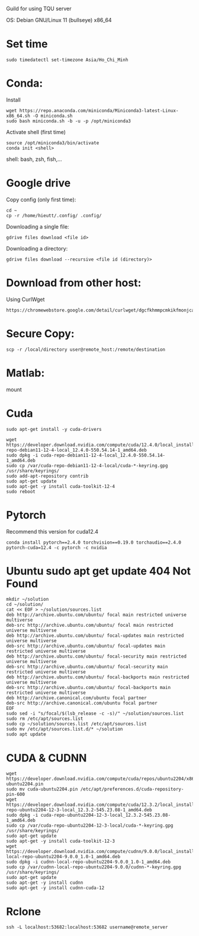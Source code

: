 Guild for using TQU server 

OS: Debian GNU/Linux 11 (bullseye) x86_64

# Set time 
```
sudo timedatectl set-timezone Asia/Ho_Chi_Minh
```
# Conda:
Install
```
wget https://repo.anaconda.com/miniconda/Miniconda3-latest-Linux-x86_64.sh -O miniconda.sh
sudo bash miniconda.sh -b -u -p /opt/miniconda3
```
Activate shell (first time)
``` 
source /opt/miniconda3/bin/activate
conda init <shell>
```
shell: bash, zsh, fish,...

# Google drive
Copy config (only first time):
```
cd ~ 
cp -r /home/hieutt/.config/ .config/ 
```
Downloading a single file:
```
gdrive files download <file id>
```
Downloading a directory:
```
gdrive files download --recursive <file id (directory)>
```
# Download from other host:
Using CurlWget
``` 
https://chromewebstore.google.com/detail/curlwget/dgcfkhmmpcmkikfmonjcalnjcmjcjjdn
```
# Secure Copy:
```
scp -r /local/directory user@remote_host:/remote/destination
```
# Matlab:
mount 

# Cuda 
```
sudo apt-get install -y cuda-drivers
```
```
wget https://developer.download.nvidia.com/compute/cuda/12.4.0/local_installers/cuda-repo-debian11-12-4-local_12.4.0-550.54.14-1_amd64.deb
sudo dpkg -i cuda-repo-debian11-12-4-local_12.4.0-550.54.14-1_amd64.deb
sudo cp /var/cuda-repo-debian11-12-4-local/cuda-*-keyring.gpg /usr/share/keyrings/
sudo add-apt-repository contrib
sudo apt-get update
sudo apt-get -y install cuda-toolkit-12-4
sudo reboot
```
# Pytorch
Recommend this version for cuda12.4
```
conda install pytorch==2.4.0 torchvision==0.19.0 torchaudio==2.4.0 pytorch-cuda=12.4 -c pytorch -c nvidia
```
# Ubuntu sudo apt get update 404 Not Found 
```
mkdir ~/solution
cd ~/solution/
cat << EOF > ~/solution/sources.list
deb http://archive.ubuntu.com/ubuntu/ focal main restricted universe multiverse
deb-src http://archive.ubuntu.com/ubuntu/ focal main restricted universe multiverse
deb http://archive.ubuntu.com/ubuntu/ focal-updates main restricted universe multiverse
deb-src http://archive.ubuntu.com/ubuntu/ focal-updates main restricted universe multiverse
deb http://archive.ubuntu.com/ubuntu/ focal-security main restricted universe multiverse
deb-src http://archive.ubuntu.com/ubuntu/ focal-security main restricted universe multiverse
deb http://archive.ubuntu.com/ubuntu/ focal-backports main restricted universe multiverse
deb-src http://archive.ubuntu.com/ubuntu/ focal-backports main restricted universe multiverse
deb http://archive.canonical.com/ubuntu focal partner
deb-src http://archive.canonical.com/ubuntu focal partner
EOF
sudo sed -i "s/focal/$(lsb_release -c -s)/" ~/solution/sources.list
sudo rm /etc/apt/sources.list
sudo cp ~/solution/sources.list /etc/apt/sources.list
sudo mv /etc/apt/sources.list.d/* ~/solution 
sudo apt update
```
# CUDA & CUDNN 
```
wget https://developer.download.nvidia.com/compute/cuda/repos/ubuntu2204/x86_64/cuda-ubuntu2204.pin
sudo mv cuda-ubuntu2204.pin /etc/apt/preferences.d/cuda-repository-pin-600
wget https://developer.download.nvidia.com/compute/cuda/12.3.2/local_installers/cuda-repo-ubuntu2204-12-3-local_12.3.2-545.23.08-1_amd64.deb
sudo dpkg -i cuda-repo-ubuntu2204-12-3-local_12.3.2-545.23.08-1_amd64.deb
sudo cp /var/cuda-repo-ubuntu2204-12-3-local/cuda-*-keyring.gpg /usr/share/keyrings/
sudo apt-get update
sudo apt-get -y install cuda-toolkit-12-3
wget https://developer.download.nvidia.com/compute/cudnn/9.0.0/local_installers/cudnn-local-repo-ubuntu2204-9.0.0_1.0-1_amd64.deb
sudo dpkg -i cudnn-local-repo-ubuntu2204-9.0.0_1.0-1_amd64.deb
sudo cp /var/cudnn-local-repo-ubuntu2204-9.0.0/cudnn-*-keyring.gpg /usr/share/keyrings/
sudo apt-get update
sudo apt-get -y install cudnn
sudo apt-get -y install cudnn-cuda-12
```
# Rclone 
```
ssh -L localhost:53682:localhost:53682 username@remote_server
```
